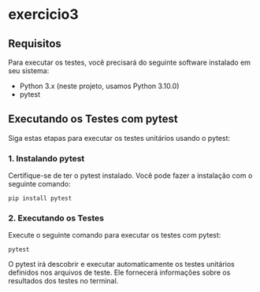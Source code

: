 # exercicio3

## Requisitos

Para executar os testes, você precisará do seguinte software instalado em seu sistema:

- Python 3.x (neste projeto, usamos Python 3.10.0)
- pytest

## Executando os Testes com pytest

Siga estas etapas para executar os testes unitários usando o pytest:

### 1. Instalando pytest

Certifique-se de ter o pytest instalado. Você pode fazer a instalação com o seguinte comando:

```shell
pip install pytest
```
### 2. Executando os Testes

Execute o seguinte comando para executar os testes com pytest:

```shell
pytest
```

O pytest irá descobrir e executar automaticamente os testes unitários definidos nos arquivos de teste. Ele fornecerá informações sobre os resultados dos testes no terminal.
